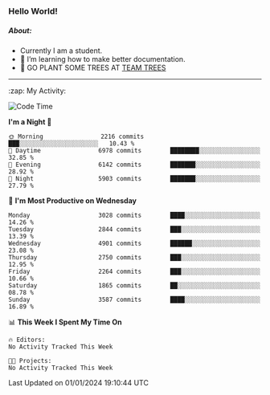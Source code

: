### Hello World!

##### About:
- Currently I am a student.
- 🌱 I’m learning how to make better documentation.
- 🌱 GO PLANT SOME TREES AT [TEAM TREES](https://teamtrees.org/)

---
  <summary>:zap: My Activity:</summary>
  
<!--START_SECTION:waka-->
![Code Time](http://img.shields.io/badge/Code%20Time-1%2C267%20hrs%2050%20mins-blue)

**I'm a Night 🦉** 

```text
🌞 Morning                2216 commits        ███░░░░░░░░░░░░░░░░░░░░░░   10.43 % 
🌆 Daytime                6978 commits        ████████░░░░░░░░░░░░░░░░░   32.85 % 
🌃 Evening                6142 commits        ███████░░░░░░░░░░░░░░░░░░   28.92 % 
🌙 Night                  5903 commits        ███████░░░░░░░░░░░░░░░░░░   27.79 % 
```
📅 **I'm Most Productive on Wednesday** 

```text
Monday                   3028 commits        ████░░░░░░░░░░░░░░░░░░░░░   14.26 % 
Tuesday                  2844 commits        ███░░░░░░░░░░░░░░░░░░░░░░   13.39 % 
Wednesday                4901 commits        ██████░░░░░░░░░░░░░░░░░░░   23.08 % 
Thursday                 2750 commits        ███░░░░░░░░░░░░░░░░░░░░░░   12.95 % 
Friday                   2264 commits        ███░░░░░░░░░░░░░░░░░░░░░░   10.66 % 
Saturday                 1865 commits        ██░░░░░░░░░░░░░░░░░░░░░░░   08.78 % 
Sunday                   3587 commits        ████░░░░░░░░░░░░░░░░░░░░░   16.89 % 
```


📊 **This Week I Spent My Time On** 

```text
🔥 Editors: 
No Activity Tracked This Week

🐱‍💻 Projects: 
No Activity Tracked This Week
```


 Last Updated on 01/01/2024 19:10:44 UTC
<!--END_SECTION:waka-->
